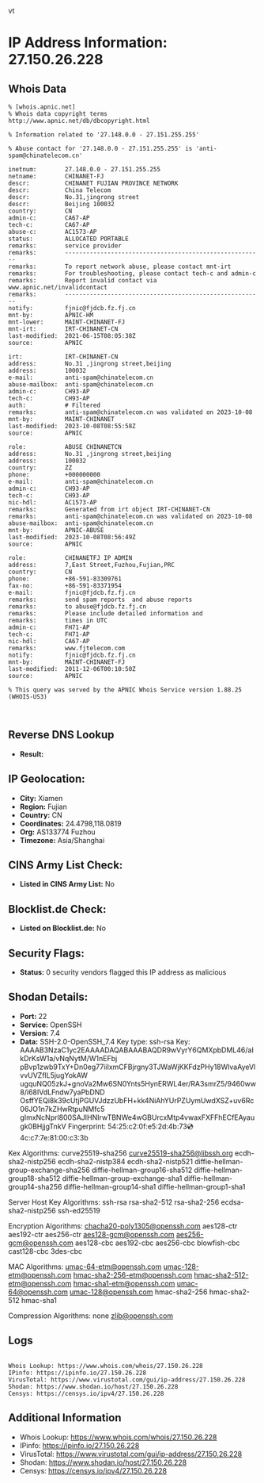 vt
# IP Address Information: 27.150.26.228

## Whois Data
```
% [whois.apnic.net]
% Whois data copyright terms    http://www.apnic.net/db/dbcopyright.html

% Information related to '27.148.0.0 - 27.151.255.255'

% Abuse contact for '27.148.0.0 - 27.151.255.255' is 'anti-spam@chinatelecom.cn'

inetnum:        27.148.0.0 - 27.151.255.255
netname:        CHINANET-FJ
descr:          CHINANET FUJIAN PROVINCE NETWORK
descr:          China Telecom
descr:          No.31,jingrong street
descr:          Beijing 100032
country:        CN
admin-c:        CA67-AP
tech-c:         CA67-AP
abuse-c:        AC1573-AP
status:         ALLOCATED PORTABLE
remarks:        service provider
remarks:        --------------------------------------------------------
remarks:        To report network abuse, please contact mnt-irt
remarks:        For troubleshooting, please contact tech-c and admin-c
remarks:        Report invalid contact via www.apnic.net/invalidcontact
remarks:        --------------------------------------------------------
notify:         fjnic@fjdcb.fz.fj.cn
mnt-by:         APNIC-HM
mnt-lower:      MAINT-CHINANET-FJ
mnt-irt:        IRT-CHINANET-CN
last-modified:  2021-06-15T08:05:38Z
source:         APNIC

irt:            IRT-CHINANET-CN
address:        No.31 ,jingrong street,beijing
address:        100032
e-mail:         anti-spam@chinatelecom.cn
abuse-mailbox:  anti-spam@chinatelecom.cn
admin-c:        CH93-AP
tech-c:         CH93-AP
auth:           # Filtered
remarks:        anti-spam@chinatelecom.cn was validated on 2023-10-08
mnt-by:         MAINT-CHINANET
last-modified:  2023-10-08T08:55:58Z
source:         APNIC

role:           ABUSE CHINANETCN
address:        No.31 ,jingrong street,beijing
address:        100032
country:        ZZ
phone:          +000000000
e-mail:         anti-spam@chinatelecom.cn
admin-c:        CH93-AP
tech-c:         CH93-AP
nic-hdl:        AC1573-AP
remarks:        Generated from irt object IRT-CHINANET-CN
remarks:        anti-spam@chinatelecom.cn was validated on 2023-10-08
abuse-mailbox:  anti-spam@chinatelecom.cn
mnt-by:         APNIC-ABUSE
last-modified:  2023-10-08T08:56:49Z
source:         APNIC

role:           CHINANETFJ IP ADMIN
address:        7,East Street,Fuzhou,Fujian,PRC
country:        CN
phone:          +86-591-83309761
fax-no:         +86-591-83371954
e-mail:         fjnic@fjdcb.fz.fj.cn
remarks:        send spam reports  and abuse reports
remarks:        to abuse@fjdcb.fz.fj.cn
remarks:        Please include detailed information and
remarks:        times in UTC
admin-c:        FH71-AP
tech-c:         FH71-AP
nic-hdl:        CA67-AP
remarks:        www.fjtelecom.com
notify:         fjnic@fjdcb.fz.fj.cn
mnt-by:         MAINT-CHINANET-FJ
last-modified:  2011-12-06T00:10:50Z
source:         APNIC

% This query was served by the APNIC Whois Service version 1.88.25 (WHOIS-US3)



```
## Reverse DNS Lookup
- **Result:** 

## IP Geolocation:
- **City:** Xiamen
- **Region:** Fujian
- **Country:** CN
- **Coordinates:** 24.4798,118.0819
- **Org:** AS133774 Fuzhou
- **Timezone:** Asia/Shanghai

## CINS Army List Check:
- **Listed in CINS Army List:** 
No

## Blocklist.de Check:
- **Listed on Blocklist.de:** 
No

## Security Flags:
- **Status:** 0 security vendors flagged this IP address as malicious

## Shodan Details:
- **Port:** 22
- **Service:** OpenSSH
- **Version:** 7.4
- **Data:** SSH-2.0-OpenSSH_7.4
Key type: ssh-rsa
Key: AAAAB3NzaC1yc2EAAAADAQABAAABAQDR9wVyrY6QMXpbDML46/aIkDrKsW1a/vNqNytM/W1nEFbj
pBvp1zwb9TxY+Dn0eg77iiIxmCFBjrgny3TJWaWjKKFdzPHy18WlvaAyeVlvvUVZflL5jugYokAW
ugquNQ05zkJ+gnoVa2Mw6SN0Ynts5HynERWL4er/RA3smrZ5/9460ww8/i68IVdLFndw7yaPbDND
OsffYEQi8k39cUtjPGUVJdzzUbFH+kk4NiAhYUrPZUymUwdXSZ+uv6Rc06JO1n7kZHwRtpuNMfc5
gImxNcNprl800SAJIHNIrwTBNWe4wGBUrcxMtp4vwaxFXFFhECfEAyaugk0BHjjgTnkV
Fingerprint: 54:25:c2:0f:e5:2d:4b:73:cd:4c:c7:7e:81:00:c3:3b

Kex Algorithms:
	curve25519-sha256
	curve25519-sha256@libssh.org
	ecdh-sha2-nistp256
	ecdh-sha2-nistp384
	ecdh-sha2-nistp521
	diffie-hellman-group-exchange-sha256
	diffie-hellman-group16-sha512
	diffie-hellman-group18-sha512
	diffie-hellman-group-exchange-sha1
	diffie-hellman-group14-sha256
	diffie-hellman-group14-sha1
	diffie-hellman-group1-sha1

Server Host Key Algorithms:
	ssh-rsa
	rsa-sha2-512
	rsa-sha2-256
	ecdsa-sha2-nistp256
	ssh-ed25519

Encryption Algorithms:
	chacha20-poly1305@openssh.com
	aes128-ctr
	aes192-ctr
	aes256-ctr
	aes128-gcm@openssh.com
	aes256-gcm@openssh.com
	aes128-cbc
	aes192-cbc
	aes256-cbc
	blowfish-cbc
	cast128-cbc
	3des-cbc

MAC Algorithms:
	umac-64-etm@openssh.com
	umac-128-etm@openssh.com
	hmac-sha2-256-etm@openssh.com
	hmac-sha2-512-etm@openssh.com
	hmac-sha1-etm@openssh.com
	umac-64@openssh.com
	umac-128@openssh.com
	hmac-sha2-256
	hmac-sha2-512
	hmac-sha1

Compression Algorithms:
	none
	zlib@openssh.com


## Logs
```

Whois Lookup: https://www.whois.com/whois/27.150.26.228
IPinfo: https://ipinfo.io/27.150.26.228
VirusTotal: https://www.virustotal.com/gui/ip-address/27.150.26.228
Shodan: https://www.shodan.io/host/27.150.26.228
Censys: https://censys.io/ipv4/27.150.26.228

```
## Additional Information
- Whois Lookup: https://www.whois.com/whois/27.150.26.228
- IPinfo: https://ipinfo.io/27.150.26.228
- VirusTotal: https://www.virustotal.com/gui/ip-address/27.150.26.228
- Shodan: https://www.shodan.io/host/27.150.26.228
- Censys: https://censys.io/ipv4/27.150.26.228

